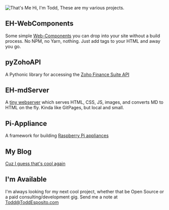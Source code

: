![That's Me](https://avatars.githubusercontent.com/u/368027?s=60&v=4) Hi, I'm Todd, These are my various projects.

## EH-WebComponents
Some simple [Web-Components](https://tdesposito.github.io/EH-WebComponents) you can drop into your site without a build process. No NPM, no Yarn, nothing. Just add tags to your HTML and away you go.

## pyZohoAPI
A Pythonic library for accessing the [Zoho Finance Suite API](https://pyZohoAPI.readthedocs.io)

## EH-mdServer
A [tiny webserver](https://github.com/tdesposito/EH-mdServer) which serves HTML, CSS, JS, images, and converts MD to HTML on the fly. Kinda like GitPages, but local and small.

## Pi-Appliance
A framework for building [Raspberry Pi appliances](https://github.com/tdesposito/Pi-Appliance)

## My Blog
[Cuz I guess that's cool again](https://toddesposito.com)

## I'm Available
I'm always looking for my next cool project, whether that be Open Source or a
paid consulting/development gig. Send me a note at [Todd@ToddEsposito.com](mailto://todd@toddesposito.com)
